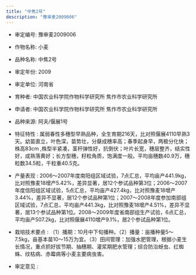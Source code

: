 ```yaml
---
title: "中焦2号"
description: "豫审麦2009006"
---
```

* 审定编号:  豫审麦2009006

*  作物名称:  小麦

*  品种名称:  中焦2号

*  审定年份:  2009

*  审定单位:  河南省

* 育种者:  中国农业科学院作物科学研究所 焦作市农业科学研究所

*  申请者:  中国农业科学院作物科学研究所 焦作市农业科学研究所

*  品种来源:  阿夫/偃展1号


*  特征特性 : 
属弱春性多穗型早熟品种，全生育期216天，比对照偃展4110早熟3天。幼苗直立，叶色深，苗势壮，分蘖成穗率高；春季起身早，两极分化快；株高83cm ,株型半紧凑，茎秆弹性好，抗倒伏；叶片长宽，穗层整齐，结实性好，成熟落黄好；长方型穗，籽粒角质，饱满度一般。平均亩穗数40.9万，穗粒数34.5粒，千粒重40.5克。

 
*  产量表现 : 
2006～2007年度南阳组区域试验，7点汇总，平均亩产441.9kg，比对照豫麦18增产5.42%，差异显著，居12个参试品种第3位；2006～2007年度信阳组区域试验，5点汇总，平均亩产427.4kg，比对照豫麦18增产3.44%，差异不显著，居12个参试品种第1位；2007～2008年度参加南部组区域试验，7点汇总，平均亩产441.3kg，比对照豫麦18增产4.51%，差异不显著，居13个参试品种第1位。2008～2009年度省南部组生产试验，6点汇总，平均亩产507.2kg，比对照偃展4110增产9.1%，居2个参试品种第1位。


*  栽培技术要点 : 
（1）播期：10月中下旬播种。（2）播量：亩播种量5～7.5kg，亩基本苗10～15万为宜。（3）田间管理：加强水肥管理，根据小麦生长情况，重点抓好拔节期、抽穗期、灌浆期肥水管理；综合防治蚜虫、红蜘蛛、纹枯病、赤霉病等小麦主要病虫害。


*  审定意见 : 

